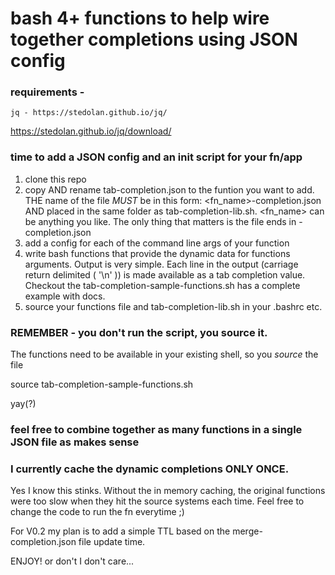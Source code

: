 # bash 4+ functions to help wire together <TAB> completions using JSON config

### requirements -

    jq - https://stedolan.github.io/jq/

https://stedolan.github.io/jq/download/

### time to add a JSON config and an init script for your fn/app

1. clone this repo
2. copy AND rename tab-completion.json to the funtion you want to add. THE name of the file _MUST_ be in this form: <fn_name>-completion.json AND placed in the same folder as tab-completion-lib.sh. <fn_name> can be anything you like. The only thing that matters is the file ends in -completion.json
3. add a config for each of the command line args of your function
4. write bash functions that provide the dynamic data for functions arguments. Output is very simple. Each line in the output (carriage return delimited ( '\n' )) is made available as a tab completion value. Checkout the tab-completion-sample-functions.sh has a complete example with docs.
5. source your functions file and tab-completion-lib.sh in your .bashrc etc.

### REMEMBER - you don't run the script, you source it.

The functions need to be available in your existing shell, so you _source_ the file

source tab-completion-sample-functions.sh

yay(?)

### feel free to combine together as many functions in a single JSON file as makes sense


### I currently cache the dynamic completions ONLY ONCE.

Yes I know this stinks. Without the in memory caching, the original functions were too slow when they hit the source systems each time.  Feel free to change the code to run the fn everytime ;) 

For V0.2 my plan is to add a simple TTL based on the merge-completion.json file update time.


ENJOY! or don't I don't care...
